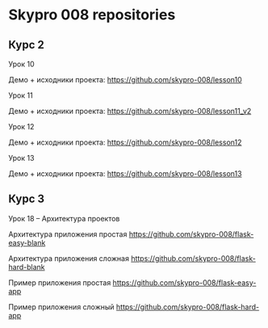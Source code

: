 # Skypro 008 repositories


## Курс 2

Урок 10

Демо + исходники проекта: https://github.com/skypro-008/lesson10

Урок 11

Демо + исходники проекта: https://github.com/skypro-008/lesson11_v2

Урок 12

Демо + исходники проекта: https://github.com/skypro-008/lesson12

Урок 13

Демо + исходники проекта: https://github.com/skypro-008/lesson13

## Курс 3

Урок 18 – Архитектура проектов

Архитектура приложения простая https://github.com/skypro-008/flask-easy-blank

Архитектура приложения сложная https://github.com/skypro-008/flask-hard-blank


Пример приложения простая https://github.com/skypro-008/flask-easy-app

Пример приложения сложный https://github.com/skypro-008/flask-hard-app
